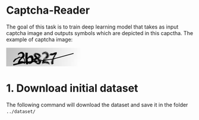 # Captcha-Reader

The goal of this task is to train deep learning model that takes as input captcha image and outputs symbols which are depicted in this capctha. 
The example of captcha image:


![Capctha_Example](/images/captcha_example.png)

# 1. Download initial dataset
The following command will download the dataset and save it in the folder `../dataset/`
